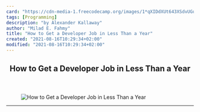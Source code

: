 ```yaml
---
card: "https://cdn-media-1.freecodecamp.org/images/1*qXIDdXUt643XSdvUGu50Yg.png"
tags: [Programming]
description: "by Alexander Kallaway"
author: "Milad E. Fahmy"
title: "How to Get a Developer Job in Less Than a Year"
created: "2021-08-16T10:29:34+02:00"
modified: "2021-08-16T10:29:34+02:00"
---
```

<div class="site-wrapper">
<main id="site-main" class="site-main outer">
<div class="inner">
<article class="post-full post tag-programming tag-motivation tag-web-development tag-careers tag-tech ">
<header class="post-full-header">
<h1 class="post-full-title">How to Get a Developer Job in Less Than a Year</h1>
</header>
<figure class="post-full-image">
<picture>
<source media="(max-width: 700px)" sizes="1px" srcset="data:image/gif;base64,R0lGODlhAQABAIAAAAAAAP///yH5BAEAAAAALAAAAAABAAEAAAIBRAA7 1w">
<source media="(min-width: 701px)" sizes="(max-width: 800px) 400px,
(max-width: 1170px) 700px,
1400px" srcset="https://cdn-media-1.freecodecamp.org/images/1*qXIDdXUt643XSdvUGu50Yg.png 300w,
https://cdn-media-1.freecodecamp.org/images/1*qXIDdXUt643XSdvUGu50Yg.png 600w,
https://cdn-media-1.freecodecamp.org/images/1*qXIDdXUt643XSdvUGu50Yg.png 1000w,
https://cdn-media-1.freecodecamp.org/images/1*qXIDdXUt643XSdvUGu50Yg.png 2000w">
<img onerror="this.style.display='none'" src="https://cdn-media-1.freecodecamp.org/images/1*qXIDdXUt643XSdvUGu50Yg.png" alt="How to Get a Developer Job in Less Than a Year">
</picture>
</figure>
<section class="post-full-content">
<div class="post-content medium-migrated-article">
</div>
<hr>
</section>
</article>
</div>
</main>
</div>
<!-- Google Tag Manager (noscript) -->
<!-- End Google Tag Manager (noscript) -->
